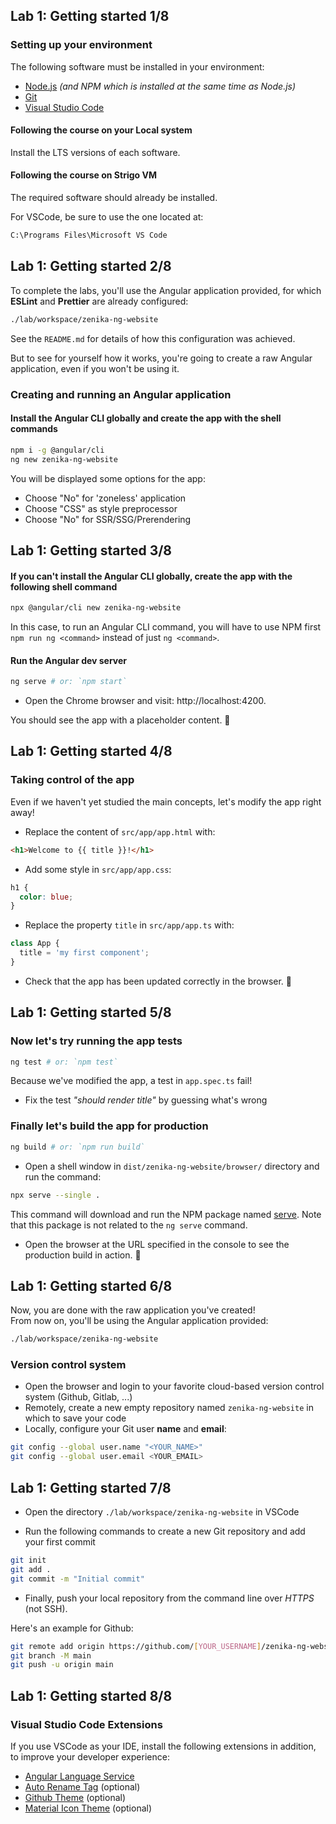 ## Lab 1: Getting started 1/8
### Setting up your environment

The following software must be installed in your environment:

- [Node.js](https://nodejs.org/en/download) *(and NPM which is installed at the same time as Node.js)*
- [Git](https://git-scm.com/downloads)
- [Visual Studio Code](https://code.visualstudio.com/download)

#### Following the course on your Local system

Install the LTS versions of each software.

#### Following the course on Strigo VM

The required software should already be installed.

For VSCode, be sure to use the one located at:

```txt
C:\Programs Files\Microsoft VS Code
```



## Lab 1: Getting started 2/8

To complete the labs, you'll use the Angular application provided, for which **ESLint** and **Prettier** are already configured:

```txt
./lab/workspace/zenika-ng-website
```

See the `README.md` for details of how this configuration was achieved.

But to see for yourself how it works, you're going to create a raw Angular application, even if you won't be using it.

### Creating and running an Angular application

#### Install the Angular CLI globally and create the app with the shell commands

```bash
npm i -g @angular/cli
ng new zenika-ng-website
```

You will be displayed some options for the app:
- Choose "No" for 'zoneless' application
- Choose "CSS" as style preprocessor
- Choose "No" for SSR/SSG/Prerendering



## Lab 1: Getting started 3/8
#### If you can't install the Angular CLI globally, create the app with the following shell command

```bash
npx @angular/cli new zenika-ng-website
```

In this case, to run an Angular CLI command, you will have to use NPM first `npm run ng <command>` instead of just `ng <command>`.

#### Run the Angular dev server

```bash
ng serve # or: `npm start`
```

- Open the Chrome browser and visit: http://localhost:4200.

You should see the app with a placeholder content. 🚀



## Lab 1: Getting started 4/8
### Taking control of the app

Even if we haven't yet studied the main concepts, let's modify the app right away!

- Replace the content of `src/app/app.html` with:

```html
<h1>Welcome to {{ title }}!</h1>
```

- Add some style in `src/app/app.css`:

```css
h1 {
  color: blue;
}
```

- Replace the property `title` in `src/app/app.ts` with:

```ts
class App {
  title = 'my first component';
}
```

- Check that the app has been updated correctly in the browser. 🚀



## Lab 1: Getting started 5/8
### Now let's try running the app tests

```bash
ng test # or: `npm test`
```

Because we've modified the app, a test in `app.spec.ts` fail!

- Fix the test *"should render title"* by guessing what's wrong

### Finally let's build the app for production

```bash
ng build # or: `npm run build`
```

- Open a shell window in `dist/zenika-ng-website/browser/` directory and run the command:

```bash
npx serve --single .
```

This command will download and run the NPM package named [serve](https://www.npmjs.com/package/serve).
Note that this package is not related to the `ng serve` command.

- Open the browser at the URL specified in the console to see the production build in action. 🚀



## Lab 1: Getting started 6/8

Now, you are done with the raw application you've created!<br />
From now on, you'll be using the Angular application provided:

```txt
./lab/workspace/zenika-ng-website
```

### Version control system

- Open the browser and login to your favorite cloud-based version control system (Github, Gitlab, ...)
- Remotely, create a new empty repository named `zenika-ng-website` in which to save your code
- Locally, configure your Git user **name** and **email**:

```bash
git config --global user.name "<YOUR_NAME>"
git config --global user.email <YOUR_EMAIL>
```



## Lab 1: Getting started 7/8

- Open the directory `./lab/workspace/zenika-ng-website` in VSCode

- Run the following commands to create a new Git repository and add your first commit

```bash
git init
git add .
git commit -m "Initial commit"
```

- Finally, push your local repository from the command line over *HTTPS* (not SSH).

Here's an example for Github:

```bash
git remote add origin https://github.com/[YOUR_USERNAME]/zenika-ng-website.git
git branch -M main
git push -u origin main
```



## Lab 1: Getting started 8/8
### Visual Studio Code Extensions

If you use VSCode as your IDE, install the following extensions in addition, to improve your developer experience:

- [Angular Language Service](https://marketplace.visualstudio.com/items?itemName=Angular.ng-template)
- [Auto Rename Tag](https://marketplace.visualstudio.com/items?itemName=formulahendry.auto-rename-tag) (optional)
- [Github Theme](https://marketplace.visualstudio.com/items?itemName=GitHub.github-vscode-theme) (optional)
- [Material Icon Theme](https://marketplace.visualstudio.com/items?itemName=PKief.material-icon-theme) (optional)
